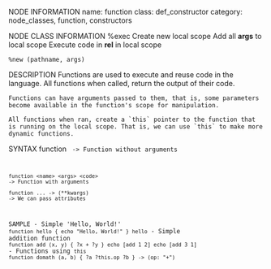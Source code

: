 NODE INFORMATION
    name: function
    class: def_constructor
    category: node_classes, function, constructors

NODE CLASS INFORMATION
    %exec
        Create new local scope
        Add all __args__ to local scope
        Execute code in __rel__ in local scope

    %new (pathname, args)

DESCRIPTION
    Functions are used to execute and reuse code in the language.
    All functions when called, return the output of their code.

    Functions can have arguments passed to them, that is, some parameters
    become available in the function's scope for manipulation.

    All functions when ran, create a `this` pointer to the function that
    is running on the local scope. That is, we can use `this` to make more
    dynamic functions.

SYNTAX
    function <name> <code>
    -> Function without arguments

    function <name> <args> <code>
    -> Function with arguments

    function ... -> (**kwargs)
    -> We can pass attributes

SAMPLE
    - Simple 'Hello, World!'
        ```
        function hello {
            echo "Hello, World!"
        }
        hello
        ```
    - Simple addition function
        ```
        function add (x, y) {
            ?x + ?y
        }
        echo [add 1 2]
        echo [add 3 1]
        ```
    - Functions using `this`
        ```
        function domath (a, b) {
            ?a ?this.op ?b
        } -> (op: "+")
        ```